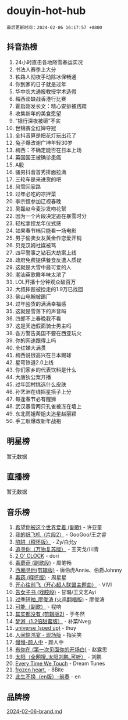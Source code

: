 # douyin-hot-hub

`最后更新时间：2024-02-06 16:17:57 +0800`

## 抖音热榜

1. 24小时直击各地降雪春运实况
1. 书法人赛季上大分
1. 铁路人彻夜手动除冰保畅通
1. 你到家的日子就是过年
1. 华中农大通报教授学术造假
1. 梅西谈缺战香港行比赛
1. 霍启刚发长文：精心安排被践踏
1. 收集新年的美食愿望
1. “银行深夜被砸”不实
1. 世锦赛全红婵夺冠
1. 全抖音算是把花灯玩出花了
1. 兔子爆改谢广坤年轻30岁
1. 梅西：不确定能否在日本上场
1. 英国国王被确诊患癌
1. A股
1. 骚男抖音首秀排面拉满
1. 三轮车是来进货的吧
1. 风雪回家路
1. 过年必吃的凉拌菜
1. 李宗恒参加辽视春晚
1. 吴磊赵今麦沙发吻花絮
1. 因为一个片段决定追在暴雪时分
1. 轻松拿捏龙年仪式感
1. 如果春节档只能看一场电影
1. 男子偷卖女友黄金作恋爱开销
1. 贝克汉姆社媒被骂
1. 四平警事之钻石大劫案上线
1. 政府免费提供餐食反遭人质疑
1. 这就是大雪中最可爱的人
1. 潮汕英歌舞年味太浓了
1. LOL开播十分钟观众破百万
1. 大叔摔跤被捡走的1.9万已找回
1. 佛山电翰被踢厂
1. 过年囤货的满满幸福感
1. 这就是雪落下的声音吗
1. 四郎不上春晚我不看
1. 这是天选假面骑士男主吗
1. 各方警告美国不要在西亚玩火
1. 你的网速跟得上吗
1. 全红婵大满贯
1. 梅西说很高兴在日本踢球
1. 星穹铁道2.0上线
1. 你们家乡的代表饮料是什么
1. 大唐狄公案开播
1. 过年回村挑选什么皮肤
1. 孙艺洲在线摇星搭子上分
1. 每逢春节必有醒狮
1. 武汉暴雪两只孔雀被冻在墙上
1. 东北雨姐帮姐夫追星赵丽颖
1. 手工耿爆改新年战袍

## 明星榜

暂无数据

## 直播榜

暂无数据

## 音乐榜

1. [希望你被这个世界爱着 (副歌)](https://sf5-hl-cdn-tos.douyinstatic.com/obj/tos-cn-ve-2774/oUHCmWQfZlE3QQBKBeD8rCFLpJzPgCpImhsxMt) - 许亚童
1. [我的纸飞机（片段2）](https://sf3-cdn-tos.douyinstatic.com/obj/tos-cn-ve-2774/oM2ZrKcg2CD5AeRB2gkeXOFB1IxAGJdZPazYHf) - GooGoo/王之睿
1. [陷阱（释怀版）](https://sf6-cdn-tos.douyinstatic.com/obj/tos-cn-ve-2774/oE8C21LeZrzKLDFfQYgMzx4GAIHageG5IzayY7) - Zy/白允y
1. [追寻你（万物复苏版）](https://sf6-cdn-tos.douyinstatic.com/obj/tos-cn-ve-2774/oYeAZJsbjIDit9APmBg8u6uDUQnHmoCf3gbo74) - 王天戈/川青
1. [2 O' CLOCK](https://sf5-hl-cdn-tos.douyinstatic.com/obj/tos-cn-ve-2774/oIUBICeqlYQHTigCBOnCMlwBZJkgiBjt1oDfbg) - dori
1. [毒蘑菇 (副歌段)](https://sf5-hl-cdn-tos.douyinstatic.com/obj/tos-cn-ve-2774/ocDEUsfdLjxnlFXtfogBCiQCEqYB7QZgZ8VViM) - 周笔畅
1. [西厢寻他(剪辑版)](https://sf3-cdn-tos.douyinstatic.com/obj/tos-cn-ve-2774/oUsAVfAQKlRNxEv5qxvIB8o5qmIWUcXbzJKJhw) - 唐伯虎Annie、伯爵Johnny
1. [毒药 (释怀版)](https://sf6-cdn-tos.douyinstatic.com/obj/tos-cn-ve-2774/oYILMEAzspdZBIzy4frJNB8ZHPHWAhiwowd4Ad) - 周星星
1. [开心往前飞（开心超人联盟主题曲）](https://sf3-cdn-tos.douyinstatic.com/obj/tos-cn-ve-2774/9d8fb7c82cf1421fb93a9fe925275e0a) - VIVI
1. [告女子书 (戏腔段)](https://sf5-hl-cdn-tos.douyinstatic.com/obj/tos-cn-ve-2774/osCCzFxWgstBDi92ZfBB4ht7gQENBmQMAl0eI6) - 甘璐/王文艺Ayi
1. [过季短袖_廖俊涛 (火鸡翻唱版)](https://sf6-cdn-tos.douyinstatic.com/obj/tos-cn-ve-2774/ogQVJl0tRBKxQgZji7YClFEBrVDeHpPTWfCZbQ) - 廖俊涛
1. [可能（副歌）](https://sf5-hl-cdn-tos.douyinstatic.com/obj/tos-cn-ve-2774/cde1731888894259b333569393c2fb51) - 程响
1. [其实都没有 (剪辑版2)](https://sf6-cdn-tos.douyinstatic.com/obj/tos-cn-ve-2774/oEBNQenHZtBhxYjGgUDQk0BCHTigQafgFlbQ7k) - 于冬然
1. [梦游（1.2倍甜蜜版）](https://sf6-cdn-tos.douyinstatic.com/obj/tos-cn-ve-2774/o4gyAUm8hwufoEABmwVIiQtHsFuGzAEEWtNMzo) - 补菜Nveg
1. [universe (sped up)](https://sf5-hl-cdn-tos.douyinstatic.com/obj/tos-cn-ve-2774/oIQnurQLDCsdYeegkM4CKuVb23MZBXtX6QB8bv) - thuy
1. [人间惊鸿宴 - 现场版](https://sf5-hl-cdn-tos.douyinstatic.com/obj/tos-cn-ve-2774/osF4mrPePAf2Yv8Wfr5fATCHZwL5h1QiGQAKwz) - 指尖笑
1. [慢慢-颜人中](https://sf5-hl-cdn-tos.douyinstatic.com/obj/tos-cn-ve-2774/ocjHNfBXdBxQNC8ZGAeoLMFTUgtBg8bkExunDC) - 颜人中
1. [有你在 (第一次见面你的开场白)](https://sf6-cdn-tos.douyinstatic.com/obj/tos-cn-ve-2774/oAthrQ3ClJBfI57uBoFEgNDYtNCZ0TSYQQfxQ0) - 赵露思
1. [太阳（全网搜_太阳刘鹏_可听）](https://sf5-hl-cdn-tos.douyinstatic.com/obj/tos-cn-ve-2774/ogWbyIQnlBFImVbeDocRdCIYtBHlbJXgfZMvgz) - 刘鹏
1. [Every Time We Touch](https://sf5-hl-cdn-tos.douyinstatic.com/obj/tos-cn-ve-2774/ogN6lUKQeBBfEVhIOMikG1CcJjugxk1tztZyhP) - Dream Tunes
1. [frozen heart.](https://sf6-cdn-tos.douyinstatic.com/obj/tos-cn-ve-2774/oIIWJfyjIACZA9zQMtnJ6hQQhFC4vhCupoRBsO) - 8Bite
1. [此生不换（en版）-前奏](https://sf5-hl-cdn-tos.douyinstatic.com/obj/tos-cn-ve-2774/oMDvUGwhKrKYDEqXiMYEwxZqBWIJFA92CiLAO) - en

## 品牌榜

[2024-02-06-brand.md](2024-02-06-brand.md)
